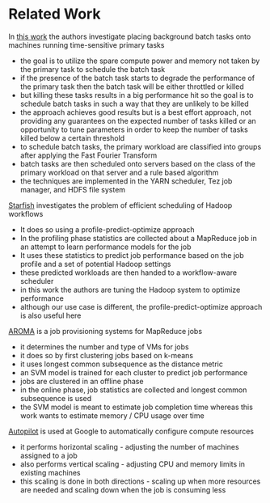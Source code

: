 # Related Work
In [this work](https://www.microsoft.com/en-us/research/wp-content/uploads/2015/08/Harvesting-OSDI16.pdf) the authors investigate placing background batch tasks onto machines running time-sensitive primary tasks
* the goal is to utilize the spare compute power and memory not taken by the primary task to schedule the batch task
* if the presence of the batch task starts to degrade the performance of the primary task then the batch task will be either throttled or killed
* but killing these tasks results in a big performance hit so the goal is to schedule batch tasks in such a way that they are unlikely to be killed
* the approach achieves good results but is a best effort approach, not providing any guarantees on the expected number of tasks killed or an opportunity to tune parameters in order to keep the number of tasks killed below a certain threshold
* to schedule batch tasks, the primary workload are classified into groups after applying the Fast Fourier Transform
* batch tasks are then scheduled onto servers based on the class of the primary workload on that server and a rule based algorithm
* the techniques are implemented in the YARN scheduler, Tez job manager, and HDFS file system

[Starfish](http://cidrdb.org/cidr2011/Papers/CIDR11_Paper36.pdf) investigates the problem of efficient scheduling of Hadoop workflows
* It does so using a profile-predict-optimize approach
* In the profiling phase statistics are collected about a MapReduce job in an attempt to learn performance models for the job
* It uses these statistics to predict job performance based on the job profile and a set of potential Hadoop settings
* these predicted workloads are then handed to a workflow-aware scheduler
* in this work the authors are tuning the Hadoop system to optimize performance
* although our use case is different, the profile-predict-optimize approach is also useful here

[AROMA](https://dl.acm.org/doi/pdf/10.1145/2371536.2371547) is a job provisioning systems for MapReduce jobs
* it determines the number and type of VMs for jobs
* it does so by first clustering jobs based on k-means
* it uses longest common subsequence as the distance metric
* an SVM model is trained for each cluster to predict job performance
* jobs are clustered in an offline phase
* in the online phase, job statistics are collected and longest common subsequence is used
* the SVM model is meant to estimate job completion time whereas this work wants to estimate memory / CPU usage over time

[Autopilot](https://john.e-wilkes.com/papers/2020-EuroSys-Autopilot.pdf) is used at Google to automatically configure compute resources
* it performs horizontal scaling - adjusting the number of machines assigned to a job
* also performs vertical scaling - adjusting CPU and memory limits in existing machines
* this scaling is done in both directions - scaling up when more resources are needed and scaling down when the job is consuming less

